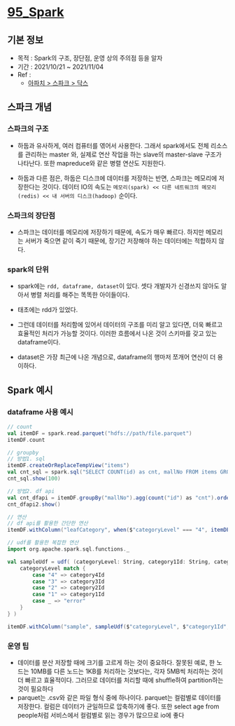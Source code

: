 # [95_Spark](./95_Spark)

## 기본 정보

- 목적 : Spark의 구조, 장단점, 운영 상의 주의점 등을 알자
- 기간 : 2021/10/21 ~ 2021/11/04
- Ref : 
  - [아파치 > 스파크 > 닥스](https://spark.apache.org/docs/2.3.1/api/scala/index.html#org.apache.spark.sql.Dataset)

## 스파크 개념

### 스파크의 구조

- 하둡과 유사하게, 여러 컴퓨터를 엮어서 사용한다. 그래서 spark에서도 전체 리소스를 관리하는 master 와, 실제로 연산 작업을 하는 slave의 master-slave 구조가 나타난다. 또한 mapreduce와 같은 병렬 연산도 지원한다.

- 하둡과 다른 점은, 하둡은 디스크에 데이터를 저장하는 반면, 스파크는 메모리에 저장한다는 것이다. 데이터 IO의 속도는 `메모리(spark) << 다른 네트워크의 메모리(redis) << 내 서버의 디스크(hadoop)` 순이다.

  

### 스파크의 장단점

- 스파크는 데이터를 메모리에 저장하기 때문에, 속도가 매우 빠르다. 하지만 메모리는 서버가 죽으면 같이 죽기 때문에, 장기간 저장해야 하는 데이터에는 적합하지 않다.

  

### spark의 단위

- spark에는 `rdd, dataframe, dataset`이 있다. 셋다 개발자가 신경쓰지 않아도 알아서 병렬 처리를 해주는 똑똑한 아이들이다.

- 태초에는 rdd가 있었다.

- 그런데 데이터를 처리함에 있어서 데이터의 구조를 미리 알고 있다면, 더욱 빠르고 효율적인 처리가 가능할 것이다. 이러한 흐름에서 나온 것이 스키마를 갖고 있는 dataframe이다.

- dataset은 가장 최근에 나온 개념으로, dataframe의 행마저 쪼개어 연산이 더 용이하다.

  

## Spark 예시

### dataframe 사용 예시

```scala
// count
val itemDF = spark.read.parquet("hdfs://path/file.parquet")
itemDF.count

// groupby
// 방법1. sql
itemDF.createOrReplaceTempView("items")
val cnt_sql = spark.sql("SELECT COUNT(id) as cnt, mallNo FROM items GROUP BY mallNo ORDER BY cnt DESC LIMIT 100")
cnt_sql.show(100)

// 방법2. df api
val cnt_dfapi = itemDF.groupBy("mallNo").agg(count("id") as "cnt").orderBy(desc("cnt")).limit(100)
cnt_dfapi2.show()

// 연산
// df api를 활용한 간단한 연산
itemDF.withColumn("leafCategory", when($"categoryLevel" === "4", itemDF("category4Id")).otherwise(itemDF("category3Id"))).show()

// udf를 활용한 복잡한 연산
import org.apache.spark.sql.functions._

val sampleUdf = udf( (categoryLevel: String, category1Id: String, category2Id: String, category3Id: String, category4Id: String ) => {
    categoryLevel match {
        case "4" => category4Id
        case "3" => category3Id
        case "2" => category2Id
        case "1" => category1Id
        case _ => "error"
    }
} )

itemDF.withColumn("sample", sampleUdf($"categoryLevel", $"category1Id", $"category2Id", $"category3Id", $"category4Id"))
```



### 운영 팁

- 데이터를 분산 저장할 때에 크기를 고르게 하는 것이 중요하다. 잘못된 예로, 한 노드는 10MB를 다른 노드는 1KB를 처리하는 것보다는, 각자 5MB씩 처리하는 것이 더 빠르고 효율적이다. 그러므로 데이터를 처리할 때에 shuffle하여 partition하는 것이 필요하다
- parquet는 .csv와 같은 파일 형식 중에 하나이다. parquet는 컬럼별로 데이터를 저장한다. 컬럼은 데이터가 균일하므로 압축하기에 좋다. 또한 select age from people처럼 서비스에서 컬럼별로 읽는 경우가 많으므로 io에 좋다

